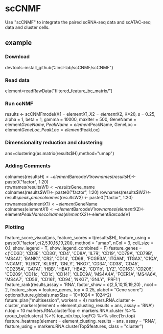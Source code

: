 # scCNMF
Use "scCNMF" to integrate the paired scRNA-seq data and scATAC-seq data and cluster cells.

## example

### Download
devtools::install_github("Jinsl-lab/scCNMF/scCNMF")
### Read data
element=readRawData("filtered_feature_bc_matrix/")
### Run ccNMF
results <- scCNMFmodel(X1 = element$X1, X2 = element$X2, K=20, s = 0.25, alpha = 1, beta = 1, gamma = 10000, maxIter = 500,
                 GeneName = element$GeneName, PeakName = element$PeakName, GeneLoc = element$GeneLoc, PeakLoc = element$PeakLoc)
### Dimensionality reduction and clustering
ans=clustering(as.matrix(results$H),method="umap")
### Adding Comments
colnames(results$H)<-element$Barcode$V1  
rownames(results$H)<- paste0("factor", 1:20)  
rownames(results$W1)<-results$Gene_name  
colnames(results$W1)<- paste0("factor", 1:20)  
rownames(results$W2)<-results$peak_name  
colnames(results$W2) <- paste0("factor", 1:20)  
rownames(element$X1)<-element$GeneName  
colnames(element$X1)<-element$Barcode$V1  
rownames(element$X2)<-element$PeakName  
colnames(element$X2)<-element$Barcode$V1  
### Plotting
feature_score_visual(ans, feature_scores = t(results$H), 
                          feature_using = paste0("factor",c(2,5,10,15,19,20)),  
                          method = "umap", nCol = 3, cell_size = 0.1, show_legend = T, 
                          show_legend_combined = F)  
feature_genes = c('CD3D', 'CD3E', 'CD3G', 'CD4', 'CD8A', 'IL7R', 'CD19', 'CD79A', 
                  'CD79B', 'MS4A1', 'BANK1', 'CR2', 'CD14', 'CD68', 'FCGR3A', 'ITGAM', 
                  'ITGAX', 'C1QA', 'NCAM1', 'KLRC1', 'KLRB1', 'GNLY', 'NKG7', 'CD34', 
                  'CD38', 'CD45', 'CD235A', 'GATA1', 'HBB', 'HBA1', 'HBA2', 'CD11b', 
                  'LYZ', 'CD163', 'CD206', 'CD209', 'CD11c', 'CD1c', 'CD141', 'CLEC9A', 
                  'MS4A4A', 'FCER1A', 'MS4A6A', 'MS4A7', 'CD56', 'CD161', 'CD94', 'NKG7', 
                  'GNLY', 'PRF1')  
feature_rank(results,assay = 'RNA',  factor_show = c(2,5,10,15,19,20)
                   , ncol = 2, feature_show = feature_genes, top = 0.25, ylabel = "Gene score")  
options(future.globals.maxSize = 10*1024 * 1024^2)  
future::plan("multisession", workers = 4)  
markers.RNA.cluster <- cluster_markers(element = element,clusting_results = ans, assay = 'RNA')  
n.top = 10  
markers.RNA.clusterTop <- markers.RNA.cluster %>% group_by(clusters) %>% top_n(n.top, logFC) %>% slice(1:n.top)  
feature_heatmap(element = element,clusting_results = ans, assay = "RNA", feature_using = markers.RNA.clusterTop$features, class = "cluster")  
